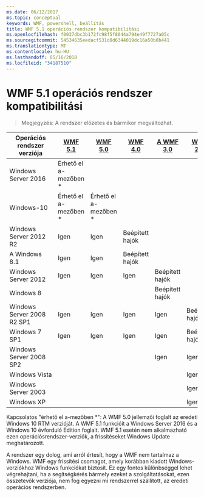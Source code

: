 ```yaml
---
ms.date: 06/12/2017
ms.topic: conceptual
keywords: WMF, powershell, beállítás
title: WMF 5.1 operációs rendszer kompatibilitási
ms.openlocfilehash: f0037dbc3b172fc98f5f8044a794e49f7727a05c
ms.sourcegitcommit: 54534635eedacf531d8d6344019dc16a50b8b441
ms.translationtype: MT
ms.contentlocale: hu-HU
ms.lasthandoff: 05/16/2018
ms.locfileid: "34187510"
---
```

# <a name="wmf-51-operating-system-compatibility"></a>WMF 5.1 operációs rendszer kompatibilitási #

> Megjegyzés: A rendszer előzetes és bármikor megváltozhat.

| Operációs rendszer verziója | [WMF 5.1](https://aka.ms/wmf51download) | [WMF 5.0](https://aka.ms/wmf5download) | [WMF 4.0](https://aka.ms/wmf4download) |  [A WMF 3.0](https://aka.ms/wmf3download) | [WMF 2.0](https://aka.ms/wmf2download) |
| ------------------------ | ----------- | ----------- | ----------- | ------------ |  ------------- |
| Windows Server 2016 | Érhető el a-mezőben * |  |  |  |  |
| Windows-10 | Érhető el a-mezőben * | Érhető el a-mezőben *  | | | |
| Windows Server 2012 R2| Igen | Igen | Beépített hajók |  |  |
| A Windows 8.1 | Igen | Igen |  Beépített hajók |  |  |
| Windows Server 2012 | Igen | Igen | Igen |  Beépített hajók | |
| Windows 8 |  |  |  | Beépített hajók | |
| Windows Server 2008 R2 SP1 | Igen | Igen | Igen |  Igen| Beépített hajók |
| Windows 7 SP1  | Igen | Igen | Igen | Igen | Beépített hajók |
| Windows Server 2008 SP2 | | | | Igen | Igen |
| Windows Vista | | | | | Igen |
| Windows Server 2003| | | |  | Igen |
| Windows XP | | | |  | Igen |


Kapcsolatos "érhető el a-mezőben *": A WMF 5.0 jellemzői foglalt az eredeti Windows 10 RTM verzióját.
A WMF 5.1 funkcióit a Windows Server 2016 és a Windows 10 évforduló Edition foglalt.
WMF 5.1 esetén nem alkalmazható ezen operációsrendszer-verziók, a frissítéseket Windows Update meghatározott.


A rendszer egy dolog, ami arról értesít, hogy a WMF nem tartalmaz a Windows.
WMF egy frissítési csomagot, amely korábban kiadott Windows-verziókhoz Windows funkciókat biztosít.
Ez egy fontos különbséggel lehet végrehajtani, ha a segítségkérés bármely ezeket a szolgáltatásokat, ezen összetevők verziója, nem fog egyezni mi rendszerrel szállított, az eredeti operációs rendszerben.
